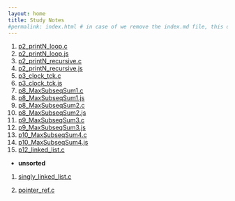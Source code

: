 ```yaml
---
layout: home
title: Study Notes
#permalink: index.html # in case of we remove the index.md file, this doc will be the index page
---
```


<div class="row">
<div class="columnStmt" markdown="1">

1.   [p2_printN_loop.c](../langs/c_cplusplus/Notes/p2_printN_loop.c)
1.   [p2_printN_loop.js](../langs/javascript/Notes/p2_printN_loop.js)
1.   [p2_printN_recursive.c](../langs/c_cplusplus/Notes/p2_printN_recursive.c)
1.   [p2_printN_recursive.js](../langs/javascript/Notes/p2_printN_recursive.js)
1.   [p3_clock_tck.c](../langs/c_cplusplus/Notes/p3_clocks_tck.c)
1.   [p3_clock_tck.js](../langs/c_cplusplus/Notes/p3_clock_tck.js)
1.   [p8_MaxSubseqSum1.c](../langs/c_cplusplus/Notes/p8_MaxSubseqSum1.c)
1.   [p8_MaxSubseqSum1.js](../langs/javascript/Notes/p8_MaxSubseqSum1.js)
1.   [p8_MaxSubseqSum2.c](../langs/c_cplusplus/Notes/p8_MaxSubseqSum2.c)
1.   [p8_MaxSubseqSum2.js](../langs/javascript/Notes/p8_MaxSubseqSum2.js)
1.   [p9_MaxSubseqSum3.c](../langs/c_cplusplus/Notes/p9_MaxSubseqSum3.c)
1.   [p9_MaxSubseqSum3.js](../langs/javascript/Notes/p9_MaxSubseqSum3.js)
1.   [p10_MaxSubseqSum4.c](../langs/c_cplusplus/Notes/p10_MaxSubseqSum4.c)
1.   [p10_MaxSubseqSum4.js](../langs/javascript/Notes/p10_MaxSubseqSum4.js)
1.   [p12_linked_list.c](../langs/c_cplusplus/Notes/p12_linked_list.c)

*   **unsorted**

1.   [singly_linked_list.c](./singly_linked_list.c)

1.   [pointer_ref.c](./pointer_ref.c)


</div>
</div>